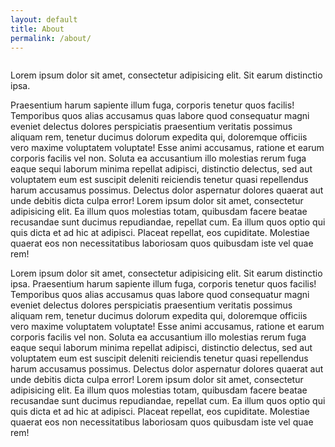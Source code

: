```yaml
---
layout: default
title: About
permalink: /about/
---
```


<section class="section__about">
    <div>
        <img src="{{"/images/cimon-hand-up.svg" | prepend: site.prefix }}" alt="">
        <p>Lorem ipsum dolor sit amet, consectetur adipisicing elit. Sit earum distinctio ipsa.
        </p>
        <p>Praesentium harum sapiente illum fuga, corporis tenetur quos facilis! Temporibus quos alias accusamus quas labore quod consequatur magni eveniet delectus dolores perspiciatis praesentium veritatis possimus aliquam rem, tenetur ducimus dolorum expedita qui, doloremque officiis vero maxime voluptatem voluptate! Esse animi accusamus, ratione et earum corporis facilis vel non. Soluta ea accusantium illo molestias rerum fuga eaque sequi laborum minima repellat adipisci, distinctio delectus, sed aut voluptatem eum est suscipit deleniti reiciendis tenetur quasi repellendus harum accusamus possimus. Delectus dolor aspernatur dolores quaerat aut unde debitis dicta culpa error!
        Lorem ipsum dolor sit amet, consectetur adipisicing elit. Ea illum quos molestias totam, quibusdam facere beatae recusandae sunt ducimus repudiandae, repellat cum. Ea illum quos optio qui quis dicta et ad hic at adipisci. Placeat repellat, eos cupiditate. Molestiae quaerat eos non necessitatibus laboriosam quos quibusdam iste vel quae rem!
        </p>
        <p>Lorem ipsum dolor sit amet, consectetur adipisicing elit. Sit earum distinctio ipsa. Praesentium harum sapiente illum fuga, corporis tenetur quos facilis! Temporibus quos alias accusamus quas labore quod consequatur magni eveniet delectus dolores perspiciatis praesentium veritatis possimus aliquam rem, tenetur ducimus dolorum expedita qui, doloremque officiis vero maxime voluptatem voluptate! Esse animi accusamus, ratione et earum corporis facilis vel non. Soluta ea accusantium illo molestias rerum fuga eaque sequi laborum minima repellat adipisci, distinctio delectus, sed aut voluptatem eum est suscipit deleniti reiciendis tenetur quasi repellendus harum accusamus possimus. Delectus dolor aspernatur dolores quaerat aut unde debitis dicta culpa error!
        Lorem ipsum dolor sit amet, consectetur adipisicing elit. Ea illum quos molestias totam, quibusdam facere beatae recusandae sunt ducimus repudiandae, repellat cum. Ea illum quos optio qui quis dicta et ad hic at adipisci. Placeat repellat, eos cupiditate. Molestiae quaerat eos non necessitatibus laboriosam quos quibusdam iste vel quae rem!
        </p>
    </div>
</section>